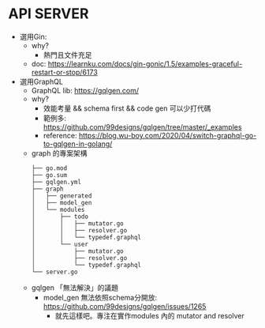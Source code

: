 # API SERVER

- 選用Gin:
  - why?
    - 熱門且文件充足
  - doc: https://learnku.com/docs/gin-gonic/1.5/examples-graceful-restart-or-stop/6173
- 選用GraphQL
  - GraphQL lib: https://gqlgen.com/
  - why?
    - 效能考量 && schema first && code gen 可以少打代碼 
    - 範例多: https://github.com/99designs/gqlgen/tree/master/_examples
    - reference: https://blog.wu-boy.com/2020/04/switch-graphql-go-to-gqlgen-in-golang/
  - graph 的專案架構
    ```text
    ├── go.mod
    ├── go.sum
    ├── gqlgen.yml
    ├── graph
    │   ├── generated
    │   ├── model_gen
    │   └── modules
    │       ├── todo
    │       │   ├── mutator.go
    │       │   ├── resolver.go
    │       │   └── typedef.graphql
    │       └── user
    │           ├── mutator.go
    │           ├── resolver.go
    │           └── typedef.graphql
    └── server.go    
    ```
  - gqlgen 「無法解決」的議題
    - model_gen 無法依照schema分開放: https://github.com/99designs/gqlgen/issues/1265
      - 就先這樣吧。專注在實作modules 內的 mutator and resolver